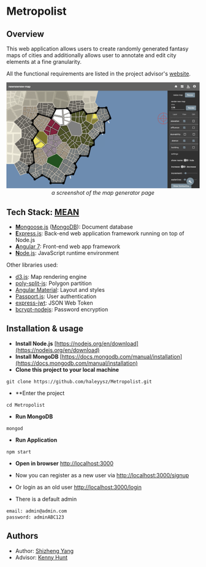 # Metropolist
## Overview
This web application allows users to create randomly generated fantasy maps of cities and additionally allows user to annotate and edit city elements at a fine granularity.

All the functional requirements are listed in the project advisor's [website](https://charity.cs.uwlax.edu/projects/metropolist/metropolist.html).

<p align="center">
  <img src="https://github.com/haleyysz/Metropolist/blob/master/public/assets/images/screenshot-0.png">
  <br>
  <i>a screenshot of the map generator page</i>
</p>

## Tech Stack: [MEAN](https://en.wikipedia.org/wiki/MEAN_(software_bundle))
* [**M**ongoose.js](http://www.mongoosejs.com) ([MongoDB](https://www.mongodb.com)): Document database
* [**E**xpress.js](http://expressjs.com): Back-end web application framework running on top of Node.js
* [**A**ngular 7](https://angular.io): Front-end web app framework
* [**N**ode.js](https://nodejs.org): JavaScript runtime environment

Other libraries used:
* [d3.js](https://github.com/d3/d3): Map rendering engine
* [poly-split-js](https://github.com/kladess/poly-split-js): Polygon partition
* [Angular Material](https://material.angular.io): Layout and styles
* [Passport.js](http://www.passportjs.org): User authentication
* [express-jwt](https://github.com/auth0/express-jwt): JSON Web Token
* [bcrypt-nodejs](https://www.npmjs.com/package/bcrypt-nodejs): Password encryption

## Installation & usage
* **Install Node.js**  [https://nodejs.org/en/download](https://nodejs.org/en/download)
* **Install MongoDB**  [https://docs.mongodb.com/manual/installation](https://docs.mongodb.com/manual/installation)
* **Clone this project to your local machine**
```
git clone https://github.com/haleyysz/Metropolist.git
```
* **Enter the project
```
cd Metropolist
```
* **Run MongoDB**
```
mongod
```
* **Run Application**
```
npm start
```
* **Open in browser** 
[http://localhost:3000](http://localhost:3000)

* Now you can register as a new user via [http://localhost:3000/signup](http://localhost:3000/signup)
* Or login as an old user [http://localhost:3000/login](http://localhost:3000/login) <br>

* There is a default admin
```
email: admin@admin.com
password: adminABC123
```

## Authors
* Author: [Shizheng Yang](https://github.com/haleyysz)
* Advisor: [Kenny Hunt](https://charity.cs.uwlax.edu)
